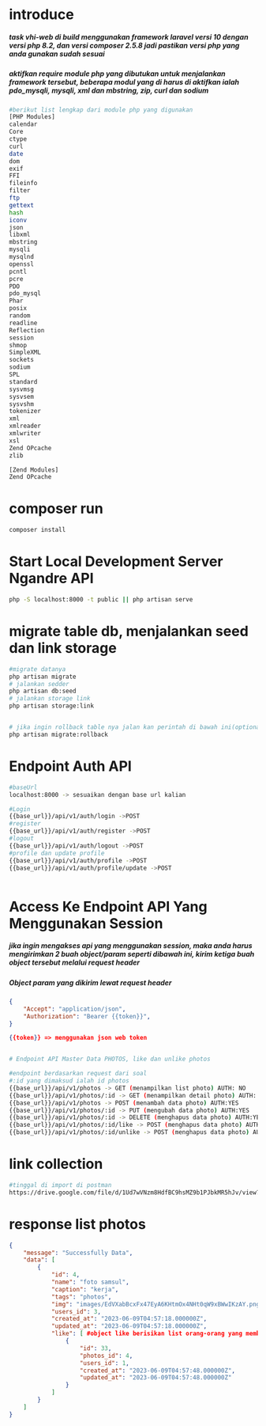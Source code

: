 # introduce

<h5>task vhi-web di build menggunakan framework laravel versi 10 dengan versi php 8.2, dan versi composer 2.5.8 jadi pastikan versi php yang anda gunakan sudah sesuai</h5>

<h5>
aktifkan require module php yang dibutukan untuk menjalankan framework tersebut, beberapa modul yang di harus di aktifkan ialah pdo_mysqli, mysqli, xml  dan mbstring, zip, curl dan sodium
</h5>

```bash
#berikut list lengkap dari module php yang digunakan
[PHP Modules]
calendar
Core
ctype
curl
date
dom
exif
FFI
fileinfo
filter
ftp
gettext
hash
iconv
json
libxml
mbstring
mysqli
mysqlnd
openssl
pcntl
pcre
PDO
pdo_mysql
Phar
posix
random
readline
Reflection
session
shmop
SimpleXML
sockets
sodium
SPL
standard
sysvmsg
sysvsem
sysvshm
tokenizer
xml
xmlreader
xmlwriter
xsl
Zend OPcache
zlib

[Zend Modules]
Zend OPcache


```

# composer run

```Bash
composer install
```

# Start Local Development Server Ngandre API

```Bash
php -S localhost:8000 -t public || php artisan serve
```

# migrate table db, menjalankan seed dan link storage

```Bash
#migrate datanya
php artisan migrate
# jalankan sedder
php artisan db:seed
# jalankan storage link
php artisan storage:link


# jika ingin rollback table nya jalan kan perintah di bawah ini(optional)
php artisan migrate:rollback

```

# Endpoint Auth API

```Bash
#baseUrl
localhost:8000 -> sesuaikan dengan base url kalian

#Login
{{base_url}}/api/v1/auth/login ->POST
#register
{{base_url}}/api/v1/auth/register ->POST
#logout
{{base_url}}/api/v1/auth/logout ->POST
#profile dan update profile
{{base_url}}/api/v1/auth/profile ->POST
{{base_url}}/api/v1/auth/profile/update ->POST



```

# Access Ke Endpoint API Yang Menggunakan Session

<h5>jika ingin mengakses api yang menggunakan session, maka anda harus mengirimkan 2 buah object/param seperti dibawah ini, kirim ketiga buah object tersebut melalui request header</h5>

<h5>Object param yang dikirim lewat request header</h5>

```JSON
{
    "Accept": "application/json",
    "Authorization": "Bearer {{token}}",
}

{{token}} => menggunakan json web token
```

```Bash

# Endpoint API Master Data PHOTOS, like dan unlike photos

#endpoint berdasarkan request dari soal
#:id yang dimaksud ialah id photos
{{base_url}}/api/v1/photos -> GET (menampilkan list photo) AUTH: NO
{{base_url}}/api/v1/photos/:id -> GET (menampilkan detail photo) AUTH: NO
{{base_url}}/api/v1/photos -> POST (menambah data photo) AUTH:YES
{{base_url}}/api/v1/photos/:id -> PUT (mengubah data photo) AUTH:YES
{{base_url}}/api/v1/photos/:id -> DELETE (menghapus data photo) AUTH:YES
{{base_url}}/api/v1/photos/:id/like -> POST (menghapus data photo) AUTH:YES
{{base_url}}/api/v1/photos/:id/unlike -> POST (menghapus data photo) AUTH:YES

```

# link collection

```bash
#tinggal di import di postman
https://drive.google.com/file/d/1Ud7wVNzm8HdfBC9hsMZ9b1PJbkMR5hJv/view?usp=sharing
```

# response list photos

```json
{
    "message": "Successfully Data",
    "data": [
        {
            "id": 4,
            "name": "foto samsul",
            "caption": "kerja",
            "tags": "photos",
            "img": "images/EdVXabBcxFx47EyA6KHtmOx4NHt0qW9xBWwIKzAY.png",
            "users_id": 3,
            "created_at": "2023-06-09T04:57:18.000000Z",
            "updated_at": "2023-06-09T04:57:18.000000Z",
            "like": [ #object like berisikan list orang-orang yang memberikan like untuk foto tersebut
                {
                    "id": 33,
                    "photos_id": 4,
                    "users_id": 1,
                    "created_at": "2023-06-09T04:57:48.000000Z",
                    "updated_at": "2023-06-09T04:57:48.000000Z"
                }
            ]
        }
    ]
}
```
